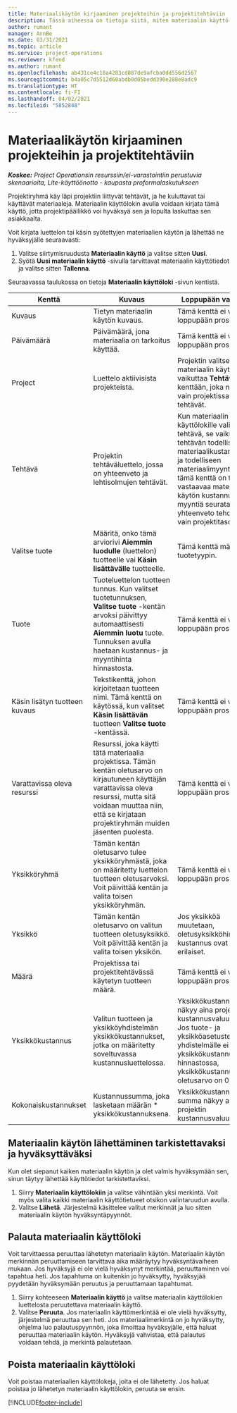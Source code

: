 ```yaml
---
title: Materiaalikäytön kirjaaminen projekteihin ja projektitehtäviin
description: Tässä aiheessa on tietoja siitä, miten materiaalin käyttö kirjataan projekteihin ja projektitehtäviin.
author: rumant
manager: AnnBe
ms.date: 03/31/2021
ms.topic: article
ms.service: project-operations
ms.reviewer: kfend
ms.author: rumant
ms.openlocfilehash: ab431ce4c18a4283cd887de9afcba0dd556d2567
ms.sourcegitcommit: b4a05c7d5512d60abdb0d05bedd390e288e8adc9
ms.translationtype: HT
ms.contentlocale: fi-FI
ms.lasthandoff: 04/02/2021
ms.locfileid: "5852848"
---
```

# <a name="record-material-usage-on-projects-and-project-tasks"></a>Materiaalikäytön kirjaaminen projekteihin ja projektitehtäviin

_**Koskee:** Project Operationsin resurssiin/ei-varastointiin perustuvia skenaarioita, Lite-käyttöönotto - kaupasta proformalaskutukseen_

Projektiryhmä käy läpi projektiin liittyvät tehtävät, ja he kuluttavat tai käyttävät materiaaleja. Materiaalin käyttölokin avulla voidaan kirjata tämä käyttö, jotta projektipäällikkö voi hyväksyä sen ja lopulta laskuttaa sen asiakkaalta. 

Voit kirjata luettelon tai käsin syötettyjen materiaalien käytön ja lähettää ne hyväksyjälle seuraavasti: 

1. Valitse siirtymisruudusta **Materiaalin käyttö** ja valitse sitten **Uusi**.
2. Syötä **Uusi materiaalin käyttö** -sivulla tarvittavat materiaalin käyttötiedot ja valitse sitten **Tallenna**.

Seuraavassa taulukossa on tietoja **Materiaalin käyttöloki** -sivun kentistä. 

| **Kenttä** | **Kuvaus** | **Loppupään vaikutus** |
| --- | --- | --- |
| Kuvaus | Tietyn materiaalin käytön kuvaus. | Tämä kenttä ei vaikuta loppupään prosessiin. |
| Päivämäärä | Päivämäärä, jona materiaalia on tarkoitus käyttää. | Tämä kenttä ei vaikuta loppupään prosessiin. |
| Project | Luettelo aktiivisista projekteista. | Projektin valitseminen materiaalin käyttölokille vaikuttaa **Tehtävä**-kenttään, joka näyttää vain projektissa olevat tehtävät. |
| Tehtävä | Projektin tehtäväluettelo, jossa on yhteenveto ja lehtisolmujen tehtävät. | Kun materiaalin käyttölokille valitaan tehtävä, se vaikuttaa tehtävän todellisiin materiaalikustannuksiin ja todelliseen materiaalimyyntiin. Jos tämä kenttä on tyhjä, vastaavaa materiaalin käytön kustannusta ja myyntiä seurataan ja yhteenveto tehdään vain projektitasolla. |
| Valitse tuote | Määritä, onko tämä arviorivi **Aiemmin luodulle** (luettelon) tuotteelle vai **Käsin lisättävälle** tuotteelle. | Tämä kenttä määrittää tuotetyypin. |
| Tuote | Tuoteluettelon tuotteen tunnus. Kun valitset tuotetunnuksen, **Valitse tuote** -kentän arvoksi päivittyy automaattisesti **Aiemmin luotu** tuote. Tunnuksen avulla haetaan kustannus- ja myyntihinta hinnastosta. | Tämä kenttä ei vaikuta loppupään prosessiin. |
| Käsin lisätyn tuotteen kuvaus | Tekstikenttä, johon kirjoitetaan tuotteen nimi. Tämä kenttä on käytössä, kun valitset **Käsin lisättävän** tuotteen **Valitse tuote** -kentässä.| Tämä kenttä ei vaikuta loppupään prosessiin. |
| Varattavissa oleva resurssi| Resurssi, joka käytti tätä materiaalia projektissa. Tämän kentän oletusarvo on kirjautuneen käyttäjän varattavissa oleva resurssi, mutta sitä voidaan muuttaa niin, että se kirjataan projektiryhmän muiden jäsenten puolesta. | Tämä kenttä ei vaikuta loppupään prosessiin. |
| Yksikköryhmä | Tämän kentän oletusarvo tulee yksikköryhmästä, joka on määritetty luettelon tuotteen oletusarvoksi. Voit päivittää kentän ja valita toisen yksikköryhmän. | Tämä kenttä ei vaikuta loppupään prosessiin. |
| Yksikkö | Tämän kentän oletusarvo on valitun tuotteen oletusyksikkö. Voit päivittää kentän ja valita toisen yksikön. | Jos yksikköä muutetaan, oletusyksikköhinta ja kustannus ovat erilaiset. |
| Määrä | Projektissa tai projektitehtävässä käytetyn tuotteen määrä. | Tämä kenttä ei vaikuta loppupään prosessiin. |
| Yksikkökustannus | Valitun tuotteen ja yksikköyhdistelmän yksikkökustannukset, jotka on määritetty soveltuvassa kustannusluettelossa. | Yksikkökustannus näkyy aina projektin kustannusvaluuttana. Jos tuote- ja yksikköasetusten yhdistelmälle ei ole yksikkökustannusta hinnastossa, yksikkökustannuksen oletusarvo on 0,00. |
| Kokonaiskustannukset | Kustannussumma, joka lasketaan määrän \* yksikkökustannuksena.| Yksikkökustannuksen summa näkyy aina projektin kustannusvaluuttana. |


## <a name="submit-material-usage-for-review-and-approval"></a>Materiaalin käytön lähettäminen tarkistettavaksi ja hyväksyttäväksi 
Kun olet siepanut kaiken materiaalin käytön ja olet valmis hyväksymään sen, sinun täytyy lähettää käyttötiedot tarkistettaviksi.

1. Siirry **Materiaalin käyttölokiin** ja valitse vähintään yksi merkintä. Voit myös valita kaikki materiaalin käyttötietueet otsikon valintaruudun avulla.
2. Valitse **Lähetä**. Järjestelmä käsittelee valitut merkinnät ja luo sitten materiaalin käytön hyväksyntäpyynnöt.

## <a name="recall-a-material-usage-log"></a>Palauta materiaalin käyttöloki

Voit tarvittaessa peruuttaa lähetetyn materiaalin käytön. Materiaalin käytön merkinnän peruuttamiseen tarvittava aika määräytyy hyväksyntävaiheen mukaan.  Jos hyväksyjä ei ole vielä hyväksynyt merkintää, peruuttaminen voi tapahtua heti. Jos tapahtuma on kuitenkin jo hyväksytty, hyväksyjää pyydetään hyväksymään peruutus ja peruuttamaan tapahtumat.

1. Siirry kohteeseen **Materiaalin käyttö** ja valitse materiaalin käyttölokien luettelosta peruutettava materiaalin käyttö.
2. Valitse **Peruuta**. Jos materiaalin käyttömerkintää ei ole vielä hyväksytty, järjestelmä peruuttaa sen heti. Jos materiaalimerkintä on jo hyväksytty, ohjelma luo palautuspyynnön, joka ilmoittaa hyväksyjälle, että haluat peruuttaa materiaalin käytön. Hyväksyjä vahvistaa, että palautus voidaan tehdä, ja merkintä palautetaan.

## <a name="delete-a-material-usage-log"></a>Poista materiaalin käyttöloki

Voit poistaa materiaalien käyttölokeja, joita ei ole lähetetty. Jos haluat poistaa jo lähetetyn materiaalin käyttölokin, peruuta se ensin.



[!INCLUDE[footer-include](../includes/footer-banner.md)]
